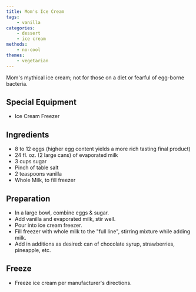 ```yaml
---
title: Mom's Ice Cream
tags:
    - vanilla
categories: 
    - dessert
    - ice cream
methods:
    - no-cool
themes:
    - vegetarian
---
```


Mom's mythical ice cream; not for those on a diet or fearful of
egg-borne bacteria.

## Special Equipment

-   Ice Cream Freezer

## Ingredients

-   8 to 12 eggs (higher egg content yields a more rich tasting final
    product)
-   24 fl. oz. (2 large cans) of evaporated milk
-   3 cups sugar
-   Pinch of table salt
-   2 teaspoons vanilla
-   Whole Milk, to fill freezer

## Preparation

-   In a large bowl, combine eggs & sugar.
-   Add vanilla and evaporated milk, stir well.
-   Pour into ice cream freezer.
-   Fill freezer with whole milk to the "full line", stirring mixture
    while adding milk.
-   Add in additions as desired: can of chocolate syrup, strawberries,
    pineapple, etc.

## Freeze

-   Freeze ice cream per manufacturer's directions.
